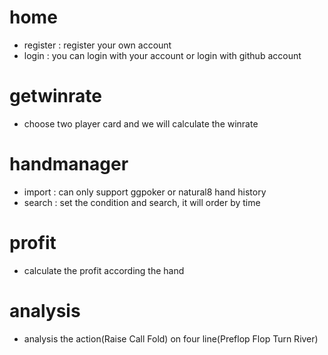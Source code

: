 # home
* register : register your own account
* login : you can login with your account or login with github account
# getwinrate
* choose two player card and we will calculate the winrate
# handmanager
* import : can only support ggpoker or natural8 hand history
* search : set the condition and search, it will order by time
# profit
* calculate the profit according the hand
# analysis
* analysis the action(Raise Call Fold) on four line(Preflop Flop Turn River)
